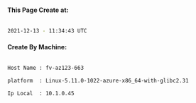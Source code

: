 
   
#### This Page Create at:

```bash

2021-12-13 - 11:34:43 UTC

```

#### Create By Machine:

```bash

Host Name : fv-az123-663

platform  : Linux-5.11.0-1022-azure-x86_64-with-glibc2.31

Ip Local  : 10.1.0.45

```

